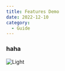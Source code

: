 ```yaml
---
title: Features Demo
date: 2022-12-10
category:
  - Guide
---
```


### haha


![Light](/assets/icon/apple-icon-152.png)

